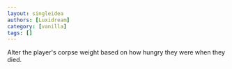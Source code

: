 ```yaml
---
layout: singleidea
authors: [Luxidream]
category: [vanilla]
tags: []
---
```

Alter the player's corpse weight based on how hungry they were when they died.

